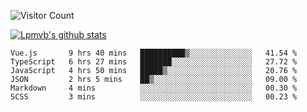 ![Visitor Count](https://profile-counter.glitch.me/Lpmvb/count.svg)

[![Lpmvb's github stats](https://github-readme-stats.vercel.app/api?username=lpmvb&show_icons=true&title_color=fff&icon_color=79ff97&text_color=9f9f9f&bg_color=151515)](https://github.com/anuraghazra/github-readme-stats)

<!--
Here are some ideas to get you started:

- 🔭 I’m currently working on ...
- 🌱 I’m currently learning ...
- 👯 I’m looking to collaborate on ...
- 🤔 I’m looking for help with ...
- 💬 Ask me about ...
- 📫 How to reach me: ...
- 😄 Pronouns: ...
- ⚡ Fun fact: ...
-->

<!--START_SECTION:waka-->

```text
Vue.js       9 hrs 40 mins   ██████████▒░░░░░░░░░░░░░░   41.54 %
TypeScript   6 hrs 27 mins   ███████░░░░░░░░░░░░░░░░░░   27.72 %
JavaScript   4 hrs 50 mins   █████▒░░░░░░░░░░░░░░░░░░░   20.76 %
JSON         2 hrs 5 mins    ██▒░░░░░░░░░░░░░░░░░░░░░░   09.00 %
Markdown     4 mins          ░░░░░░░░░░░░░░░░░░░░░░░░░   00.30 %
SCSS         3 mins          ░░░░░░░░░░░░░░░░░░░░░░░░░   00.23 %
```

<!--END_SECTION:waka-->

